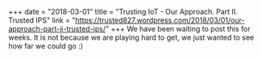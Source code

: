 +++
date = "2018-03-01"
title = "Trusting IoT - Our Approach. Part II. Trusted IPS"
link = "https://trusted827.wordpress.com/2018/03/01/our-approach-part-ii-trusted-ips/"
+++
We have been waiting to post this for weeks. It is not because we are playing hard to get, we just wanted to see how far we could go :)